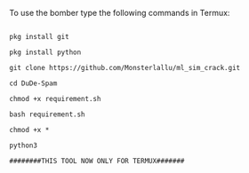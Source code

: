 To use the bomber type the following commands in Termux:

```

pkg install git

pkg install python

git clone https://github.com/Monsterlallu/ml_sim_crack.git

cd DuDe-Spam

chmod +x requirement.sh

bash requirement.sh

chmod +x *

python3 

########THIS TOOL NOW ONLY FOR TERMUX#######

